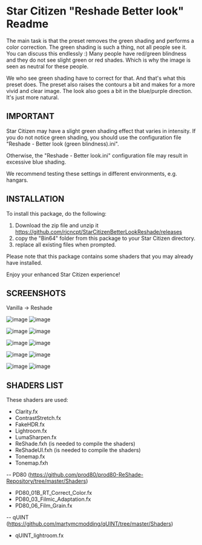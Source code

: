 # Star Citizen "Reshade Better look" Readme

The main task is that the preset removes the green shading and performs a color correction.
The green shading is such a thing, not all people see it. You can discuss this endlessly :)
Many people have red/green blindness and they do not see slight green or red shades. 
Which is why the image is seen as neutral for these people. 

We who see green shading have to correct for that. And that's what this preset does. 
The preset also raises the contours a bit and makes for a more vivid and clear image. 
The look also goes a bit in the blue/purple direction. It's just more natural.



## IMPORTANT
Star Citizen may have a slight green shading effect that varies in intensity.
If you do not notice green shading, you should use the configuration file "Reshade - Better look (green blindness).ini".

Otherwise, the "Reshade - Better look.ini" configuration file may result in excessive blue shading.

We recommend testing these settings in different environments, e.g. hangars.




## INSTALLATION
To install this package, do the following:

1. Download the zip file and unzip it
   https://github.com/rjcncpt/StarCitizenBetterLookReshade/releases
3. copy the "Bin64" folder from this package to your Star Citizen directory.
4. replace all existing files when prompted.

Please note that this package contains some shaders that you may already have installed.

Enjoy your enhanced Star Citizen experience!



## SCREENSHOTS
Vanilla -> Reshade

![image](https://i.imgur.com/rcntFdI.png)
![image](https://i.imgur.com/ZkXsc5e.jpg)

![image](https://i.imgur.com/rWWkoT7.png)
![image](https://i.imgur.com/vdxQvoi.jpg)

![image](https://i.imgur.com/hXDgs55.jpg)
![image](https://i.imgur.com/K7RQun5.jpg)

![image](https://i.imgur.com/rkkHm0M.png)
![image](https://i.imgur.com/SRLi0nn.jpg)

![image](https://i.imgur.com/HI8Ktng.png)
![image](https://i.imgur.com/VyMfaEq.jpg)



## SHADERS LIST
These shaders are used:
- Clarity.fx
- ContrastStretch.fx
- FakeHDR.fx
- Lightroom.fx
- LumaSharpen.fx
- ReShade.fxh 	(is needed to compile the shaders)
- ReShadeUI.fxh (is needed to compile the shaders)
- Tonemap.fx
- Tonemap.fxh

-- PD80 (https://github.com/prod80/prod80-ReShade-Repository/tree/master/Shaders)
   - PD80_01B_RT_Correct_Color.fx
   - PD80_03_Filmic_Adaptation.fx
   - PD80_06_Film_Grain.fx

-- qUINT (https://github.com/martymcmodding/qUINT/tree/master/Shaders)
   - qUINT_lightroom.fx
